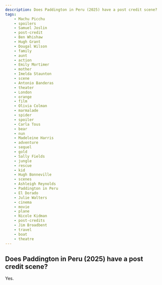 ```yaml
---
description: Does Paddington in Peru (2025) have a post credit scene?
tags: 
    - Machu Picchu
    - spoilers
    - Samuel Joslin
    - post-credit
    - Ben Whishaw
    - Hugh Grant
    - Dougal Wilson
    - family
    - aunt
    - action
    - Emily Mortimer
    - mother
    - Imelda Staunton
    - scene
    - Antonio Banderas
    - theater
    - London
    - orange
    - film
    - Olivia Colman
    - marmalade
    - spider
    - spoiler
    - Carla Tous
    - bear
    - nun
    - Madeleine Harris
    - adventure
    - sequel
    - gold
    - Sally Fields
    - jungle
    - rescue
    - kid
    - Hugh Bonneville
    - scenes
    - Ashleigh Reynolds
    - Paddington in Peru
    - El Dorado
    - Julie Walters
    - cinema
    - movie
    - plane
    - Nicole Kidman
    - post-credits
    - Jim Broadbent
    - travel
    - boat
    - theatre
---
```


## Does Paddington in Peru (2025) have a post credit scene?

Yes.
